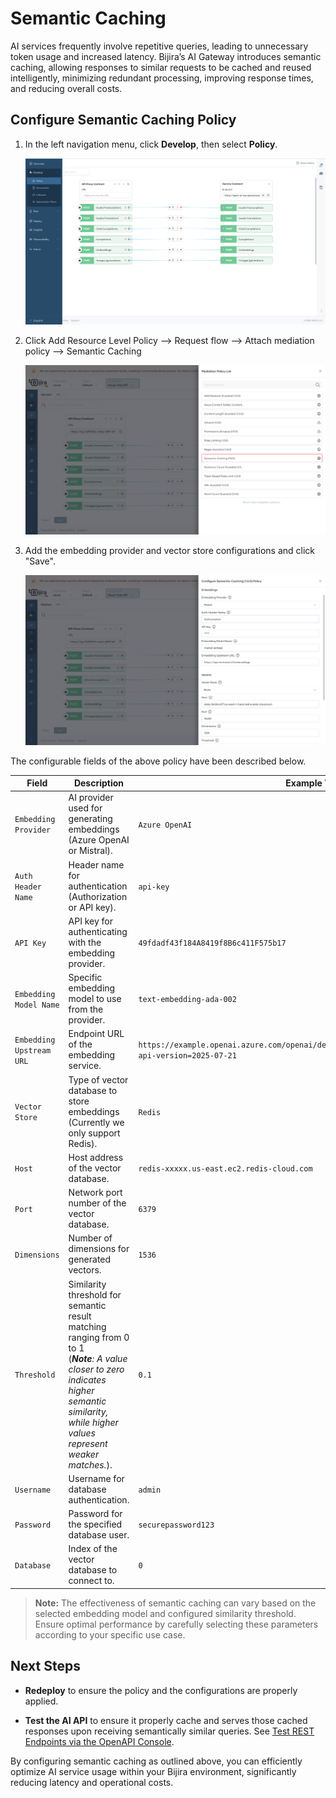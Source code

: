 # Semantic Caching

AI services frequently involve repetitive queries, leading to unnecessary token usage and increased latency. Bijira’s AI Gateway introduces semantic caching, allowing responses to similar requests to be cached and reused intelligently, minimizing redundant processing, improving response times, and reducing overall costs.


## Configure Semantic Caching Policy

1. In the left navigation menu, click **Develop**, then select **Policy**. 

    ![Policy](../../assets/img/create-api-proxy/third-party-apis/ai-apis/semantic-cache/semantic-cache-policy.png)  

2. Click Add Resource Level Policy --> Request flow --> Attach mediation policy --> Semantic Caching

    ![Policy](../../assets/img/create-api-proxy/third-party-apis/ai-apis/semantic-cache/semantic-cache-policy-select.png)  

3. Add the embedding provider and vector store configurations and click "Save".

     ![Policy](../../assets/img/create-api-proxy/third-party-apis/ai-apis/semantic-cache/semantic-cache-policy-config.png)  


The configurable fields of the above policy have been described below.

| Field                    | Description                                                        | Example Value                |
| ------------------------ | ------------------------------------------------------------------ | --------------------------- |
| `Embedding Provider`     | AI provider used for generating embeddings (Azure OpenAI or Mistral).| `Azure OpenAI`              |
| `Auth Header Name`       | Header name for authentication (Authorization or API key).         | `api-key`             |
| `API Key`                | API key for authenticating with the embedding provider.            | `49fdadf43f184A8419f8B6c411F575b17`       |
| `Embedding Model Name`   | Specific embedding model to use from the provider.                 | `text-embedding-ada-002`    |
| `Embedding Upstream URL` | Endpoint URL of the embedding service.                             | `https://example.openai.azure.com/openai/deployments/OpenAIEmbeddings/embeddings?api-version=2025-07-21` |
| `Vector Store`           | Type of vector database to store embeddings (Currently we only support Redis).     | `Redis`                     |
| `Host`                   | Host address of the vector database.                               | `redis-xxxxx.us-east.ec2.redis-cloud.com`                 |
| `Port`                   | Network port number of the vector database.                        | `6379`                      |
| `Dimensions`             | Number of dimensions for generated vectors.                        | `1536`                      |
| `Threshold`              | Similarity threshold for semantic result matching ranging from 0 to 1<br>(<i>**Note**: A value closer to zero indicates higher semantic similarity, while higher values represent weaker matches.</i>). | `0.1`                       |
| `Username`               | Username for database authentication.                              | `admin`                     |
| `Password`               | Password for the specified database user.                          | `securepassword123`         |
| `Database`               | Index of the vector database to connect to.                         | `0`             |


> **Note:** The effectiveness of semantic caching can vary based on the selected embedding model and configured similarity threshold. Ensure optimal performance by carefully selecting these parameters according to your specific use case.


## Next Steps

- **Redeploy** to ensure the policy and the configurations are properly applied.  

- **Test the AI API** to ensure it properly cache and serves those cached responses upon receiving semantically similar queries. See [Test REST Endpoints via the OpenAPI Console](../../test-api-proxy/openapi-console.md).  
 

By configuring semantic caching as outlined above, you can efficiently optimize AI service usage within your Bijira environment, significantly reducing latency and operational costs.
  


